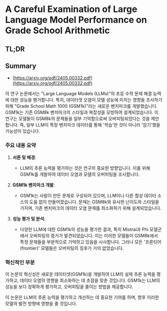 # A Careful Examination of Large Language Model Performance on Grade School Arithmetic
## TL;DR
## Summary
- [https://arxiv.org/pdf/2405.00332.pdf](https://arxiv.org/pdf/2405.00332.pdf)

이 연구 논문에서는 "Large Language Models (LLMs)"의 초등 수학 문제 해결 능력에 대한 성능을 평가합니다. 특히, 데이터셋 오염이 모델 성능에 미치는 영향을 조사하기 위해 "Grade School Math 1000 (GSM1k)"라는 새로운 벤치마크를 개발했습니다. GSM1k는 기존 GSM8k 벤치마크의 스타일과 복잡성을 모방하여 설계되었습니다. 이 연구는 모델들이 GSM8k의 문제들을 일부 기억함으로써 오버피팅되었다는 것을 제안합니다. 즉, 일부 LLM이 특정 벤치마크 데이터를 통해 '학습'한 것이 아니라 '암기'했을 가능성이 있습니다.

### 주요 내용 요약

1. **서론 및 배경**:
   - LLM의 추론 능력을 평가하는 것은 연구의 중요한 방향입니다. 이를 위해 GSM1k를 개발하여 데이터 오염과 모델의 오버피팅을 조사합니다.

2. **GSM1k 벤치마크 개발**:
   - GSM1k는 사람이 만든 문제로 구성되어 있으며, LLM이나 다른 합성 데이터 소스의 도움 없이 만들어졌습니다. 문제는 GSM8k와 유사한 난이도와 스타일을 가지며, 기존 벤치마크의 데이터 오염 문제를 최소화하기 위해 설계되었습니다.

3. **성능 평가 및 분석**:
   - 다양한 LLM에 대한 GSM1k의 성능을 평가한 결과, 특히 Mistral과 Phi 모델군에서 오버피팅의 증거가 발견되었습니다. 이는 이러한 모델들이 GSM8k에서 특정 문제들을 부분적으로 기억하고 있음을 시사합니다. 그러나 모든 '프론티어(frontier)' 모델들은 오버피팅의 징후가 거의 없었습니다.

### 혁신적인 부분
이 논문의 혁신성은 새로운 데이터셋(GSM1k)을 개발하여 LLM의 실제 추론 능력을 평가하고, 데이터 오염의 영향을 최소화하는 데 초점을 맞춘 것입니다. GSM1k는 LLM의 성능을 보다 정확하게 평가하고, 오버피팅을 줄이는 방법을 제공합니다.

이 논문은 LLM의 추론 능력을 평가하고 개선하는 데 중요한 기여를 하며, 향후 이러한 모델의 발전 방향에 영향을 줄 것입니다.